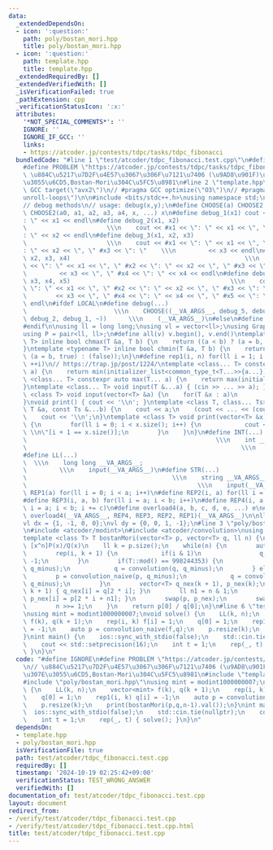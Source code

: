 ```yaml
---
data:
  _extendedDependsOn:
  - icon: ':question:'
    path: poly/bostan_mori.hpp
    title: poly/bostan_mori.hpp
  - icon: ':question:'
    path: template.hpp
    title: template.hpp
  _extendedRequiredBy: []
  _extendedVerifiedWith: []
  _isVerificationFailed: true
  _pathExtension: cpp
  _verificationStatusIcon: ':x:'
  attributes:
    '*NOT_SPECIAL_COMMENTS*': ''
    IGNORE: ''
    IGNORE_IF_GCC: ''
    links:
    - https://atcoder.jp/contests/tdpc/tasks/tdpc_fibonacci
  bundledCode: "#line 1 \"test/atcoder/tdpc_fibonacci.test.cpp\"\n#define IGNORE\n\
    #define PROBLEM \"https://atcoder.jp/contests/tdpc/tasks/tdpc_fibonacci\"\n//\
    \ \u884C\u5217\u7D2F\u4E57\u3067\u306F\u7121\u7406 (\u9AD8\u901F)\u304D\u305F\u307E\
    \u3055\u6CD5,Bostan-Mori\u304C\u5FC5\u8981\n#line 2 \"template.hpp\"\n// #pragma\
    \ GCC target(\"avx2\")\n// #pragma GCC optimize(\"O3\")\n// #pragma GCC optimize(\"\
    unroll-loops\")\n\n#include <bits/stdc++.h>\nusing namespace std;\n// https://xn--kst.jp/blog/2019/08/29/cpp-comp/\n\
    // debug methods\n// usage: debug(x,y);\n#define CHOOSE(a) CHOOSE2 a\n#define\
    \ CHOOSE2(a0, a1, a2, a3, a4, x, ...) x\n#define debug_1(x1) cout << #x1 << \"\
    : \" << x1 << endl\n#define debug_2(x1, x2)                                  \
    \                      \\\n    cout << #x1 << \": \" << x1 << \", \" #x2 << \"\
    : \" << x2 << endl\n#define debug_3(x1, x2, x3)                              \
    \                      \\\n    cout << #x1 << \": \" << x1 << \", \" #x2 << \"\
    : \" << x2 << \", \" #x3 << \": \"    \\\n         << x3 << endl\n#define debug_4(x1,\
    \ x2, x3, x4)                                                \\\n    cout << #x1\
    \ << \": \" << x1 << \", \" #x2 << \": \" << x2 << \", \" #x3 << \": \"    \\\n\
    \         << x3 << \", \" #x4 << \": \" << x4 << endl\n#define debug_5(x1, x2,\
    \ x3, x4, x5)                                            \\\n    cout << #x1 <<\
    \ \": \" << x1 << \", \" #x2 << \": \" << x2 << \", \" #x3 << \": \"    \\\n \
    \        << x3 << \", \" #x4 << \": \" << x4 << \", \" #x5 << \": \" << x5 <<\
    \ endl\n#ifdef LOCAL\n#define debug(...)                                     \
    \                        \\\n    CHOOSE((__VA_ARGS__, debug_5, debug_4, debug_3,\
    \ debug_2, debug_1, ~))      \\\n    (__VA_ARGS__)\n#else\n#define debug(...)\n\
    #endif\n\nusing ll = long long;\nusing vl = vector<ll>;\nusing Graph = vector<vector<ll>>;\n\
    using P = pair<ll, ll>;\n#define all(v) v.begin(), v.end()\ntemplate <typename\
    \ T> inline bool chmax(T &a, T b) {\n    return ((a < b) ? (a = b, true) : (false));\n\
    }\ntemplate <typename T> inline bool chmin(T &a, T b) {\n    return ((a > b) ?\
    \ (a = b, true) : (false));\n}\n#define rep1(i, n) for(ll i = 1; i <= ((ll)n);\
    \ ++i)\n// https://trap.jp/post/1224/\ntemplate <class... T> constexpr auto min(T...\
    \ a) {\n    return min(initializer_list<common_type_t<T...>>{a...});\n}\ntemplate\
    \ <class... T> constexpr auto max(T... a) {\n    return max(initializer_list<common_type_t<T...>>{a...});\n\
    }\ntemplate <class... T> void input(T &...a) { (cin >> ... >> a); }\ntemplate\
    \ <class T> void input(vector<T> &a) {\n    for(T &x : a)\n        cin >> x;\n\
    }\nvoid print() { cout << '\\n'; }\ntemplate <class T, class... Ts> void print(const\
    \ T &a, const Ts &...b) {\n    cout << a;\n    (cout << ... << (cout << ' ', b));\n\
    \    cout << '\\n';\n}\ntemplate <class T> void print(vector<T> &x) {\n    if(x.size())\
    \ {\n        for(ll i = 0; i < x.size(); i++) {\n            cout << x[i] << \"\
    \ \\n\"[i + 1 == x.size()];\n        }\n    }\n}\n#define INT(...)           \
    \                                                    \\\n    int __VA_ARGS__;\
    \                                                           \\\n    input(__VA_ARGS__)\n\
    #define LL(...)                                                              \
    \  \\\n    long long __VA_ARGS__;                                            \
    \         \\\n    input(__VA_ARGS__)\n#define STR(...)                       \
    \                                        \\\n    string __VA_ARGS__;         \
    \                                               \\\n    input(__VA_ARGS__)\n#define\
    \ REP1(a) for(ll i = 0; i < a; i++)\n#define REP2(i, a) for(ll i = 0; i < a; i++)\n\
    #define REP3(i, a, b) for(ll i = a; i < b; i++)\n#define REP4(i, a, b, c) for(ll\
    \ i = a; i < b; i += c)\n#define overload4(a, b, c, d, e, ...) e\n#define rep(...)\
    \ overload4(__VA_ARGS__, REP4, REP3, REP2, REP1)(__VA_ARGS__)\n\nll inf = 3e18;\n\
    vl dx = {1, -1, 0, 0};\nvl dy = {0, 0, 1, -1};\n#line 3 \"poly/bostan_mori.hpp\"\
    \n#include <atcoder/modint>\n#include <atcoder/convolution>\nusing namespace atcoder;\n\
    template <class T> T bostanMori(vector<T> p, vector<T> q, ll n) {\n    // return\
    \ [x^n]P(x)/Q(x)\n    ll k = p.size();\n    while(n) {\n        auto q_minus(q);\n\
    \        rep(i, k + 1) {\n            if(i & 1)\n                q_minus[i] *=\
    \ -1;\n        }\n        if(T::mod() == 998244353) {\n            p = convolution(p,\
    \ q_minus);\n            q = convolution(q, q_minus);\n        } else {\n    \
    \        p = convolution_naive(p, q_minus);\n            q = convolution_naive(q,\
    \ q_minus);\n        }\n        vector<T> q_nex(k + 1), p_nex(k);\n        rep(i,\
    \ k + 1) { q_nex[i] = q[2 * i]; }\n        ll n1 = n & 1;\n        rep(i, k) {\
    \ p_nex[i] = p[2 * i + n1]; }\n        swap(p, p_nex);\n        swap(q, q_nex);\n\
    \        n >>= 1;\n    }\n    return p[0] / q[0];\n}\n#line 6 \"test/atcoder/tdpc_fibonacci.test.cpp\"\
    \nusing mint = modint1000000007;\nvoid solve() {\n    LL(k, n);\n    vector<mint>\
    \ f(k), q(k + 1);\n    rep(i, k) f[i] = 1;\n    q[0] = 1;\n    rep1(i, k) q[i]\
    \ = -1;\n    auto p = convolution_naive(f,q);\n    p.resize(k);\n    print(bostanMori(p,q,n-1).val());\n\
    }\nint main() {\n    ios::sync_with_stdio(false);\n    std::cin.tie(nullptr);\n\
    \    cout << std::setprecision(16);\n    int t = 1;\n    rep(_, t) { solve();\
    \ }\n}\n"
  code: "#define IGNORE\n#define PROBLEM \"https://atcoder.jp/contests/tdpc/tasks/tdpc_fibonacci\"\
    \n// \u884C\u5217\u7D2F\u4E57\u3067\u306F\u7121\u7406 (\u9AD8\u901F)\u304D\u305F\
    \u307E\u3055\u6CD5,Bostan-Mori\u304C\u5FC5\u8981\n#include \"template.hpp\"\n\
    #include \"poly/bostan_mori.hpp\"\nusing mint = modint1000000007;\nvoid solve()\
    \ {\n    LL(k, n);\n    vector<mint> f(k), q(k + 1);\n    rep(i, k) f[i] = 1;\n\
    \    q[0] = 1;\n    rep1(i, k) q[i] = -1;\n    auto p = convolution_naive(f,q);\n\
    \    p.resize(k);\n    print(bostanMori(p,q,n-1).val());\n}\nint main() {\n  \
    \  ios::sync_with_stdio(false);\n    std::cin.tie(nullptr);\n    cout << std::setprecision(16);\n\
    \    int t = 1;\n    rep(_, t) { solve(); }\n}\n"
  dependsOn:
  - template.hpp
  - poly/bostan_mori.hpp
  isVerificationFile: true
  path: test/atcoder/tdpc_fibonacci.test.cpp
  requiredBy: []
  timestamp: '2024-10-19 02:25:42+09:00'
  verificationStatus: TEST_WRONG_ANSWER
  verifiedWith: []
documentation_of: test/atcoder/tdpc_fibonacci.test.cpp
layout: document
redirect_from:
- /verify/test/atcoder/tdpc_fibonacci.test.cpp
- /verify/test/atcoder/tdpc_fibonacci.test.cpp.html
title: test/atcoder/tdpc_fibonacci.test.cpp
---
```

